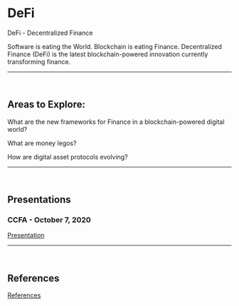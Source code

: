# DeFi
DeFi - Decentralized Finance

Software is eating the World. Blockchain is eating Finance. Decentralized Finance (DeFi) is the latest blockchain-powered innovation currently transforming finance.

- - - - -
<br>

## Areas to Explore:

What are the new frameworks for Finance in a blockchain-powered digital world?

What are money legos? 

How are digital asset protocols evolving?

- - - - -
<br>

## Presentations
### CCFA - October 7, 2020
[Presentation](presentations/CCFA/20201007-Rise-of-Decentralized-Finance.md) 

- - - - -
<br>

## References
[References](references/README.md)

